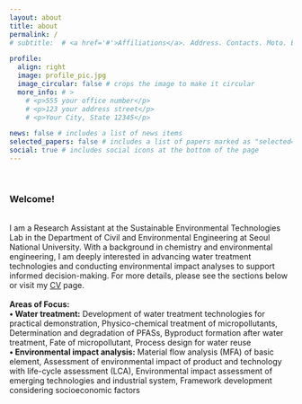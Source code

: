 ```yaml
---
layout: about
title: about
permalink: /
# subtitle:  # <a href='#'>Affiliations</a>. Address. Contacts. Moto. Etc.

profile:
  align: right
  image: profile_pic.jpg
  image_circular: false # crops the image to make it circular
  more_info: # >
    # <p>555 your office number</p>
    # <p>123 your address street</p>
    # <p>Your City, State 12345</p>

news: false # includes a list of news items
selected_papers: false # includes a list of papers marked as "selected={true}"
social: true # includes social icons at the bottom of the page
---
```

<br>
<h3>Welcome!</h3>

<!-- I received M.S. in Civil and Environmental Engineering and B.S. in Chemistry from Seoul National University. -->

<br>I am a Research Assistant at the Sustainable Environmental Technologies Lab in the Department of Civil and Environmental Engineering at Seoul National University. With a background in chemistry and environmental engineering, I am deeply interested in advancing water treatment technologies and conducting environmental impact analyses to support informed decision-making. For more details, please see the sections below or visit my <a href="https://gygyerin.github.io/cv/">CV</a> page.
<br>
<br>
<b>Areas of Focus:</b>
<br>
<b>• Water treatment:</b> Development of water treatment technologies for practical demonstration, Physico-chemical treatment of micropollutants, Determination and degradation of PFASs, Byproduct formation after water treatment, Fate of micropollutant, Process design for water reuse
<br>
<b>• Environmental impact analysis:</b> Material flow analysis (MFA) of basic element, Assessment of environmental impact of product and technology with life-cycle assessment (LCA), Environmental impact assessment of emerging technologies and industrial system, Framework development considering socioeconomic factors


<div style="height: 0rem"></div>